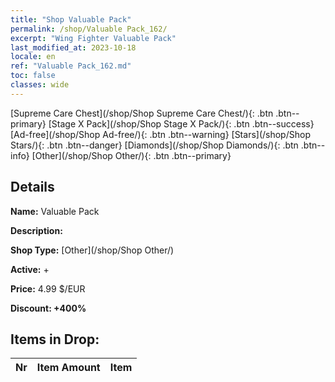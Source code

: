 ```yaml
---
title: "Shop Valuable Pack"
permalink: /shop/Valuable Pack_162/
excerpt: "Wing Fighter Valuable Pack"
last_modified_at: 2023-10-18
locale: en
ref: "Valuable Pack_162.md"
toc: false
classes: wide
---
```



  [Supreme Care Chest](/shop/Shop Supreme Care Chest/){: .btn .btn--primary}   [Stage X Pack](/shop/Shop Stage X Pack/){: .btn .btn--success}   [Ad-free](/shop/Shop Ad-free/){: .btn .btn--warning}   [Stars](/shop/Shop Stars/){: .btn .btn--danger}   [Diamonds](/shop/Shop Diamonds/){: .btn .btn--info}   [Other](/shop/Shop Other/){: .btn .btn--primary} 

## Details

 **Name:** Valuable Pack 

 **Description:** 

 **Shop Type:** [Other](/shop/Shop Other/)

 **Active:** + 

 **Price:** 4.99 $/EUR 

 **Discount: +400%** 



## Items in Drop:

  |  Nr | Item Amount  |       Item       |
  |:----|:------------:|:-----------------|

